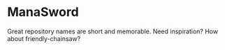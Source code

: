 # ManaSword
Great repository names are short and memorable. Need inspiration? How about friendly-chainsaw?
